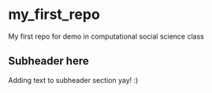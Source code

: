 # my_first_repo
My first repo for demo in computational social science class


## Subheader here

Adding text to subheader section yay! :)
